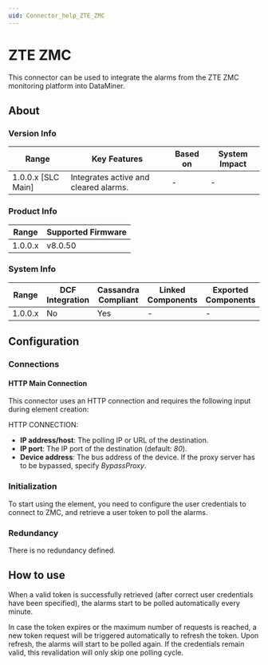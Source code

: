 ```yaml
---
uid: Connector_help_ZTE_ZMC
---
```


# ZTE ZMC

This connector can be used to integrate the alarms from the ZTE ZMC monitoring platform into DataMiner.

## About

### Version Info

| **Range**            | **Key Features**                      | **Based on** | **System Impact** |
|----------------------|---------------------------------------|--------------|-------------------|
| 1.0.0.x \[SLC Main\] | Integrates active and cleared alarms. | \-           | \-                |

### Product Info

| **Range** | **Supported Firmware** |
|-----------|------------------------|
| 1.0.0.x   | v8.0.50                |

### System Info

| **Range** | **DCF Integration** | **Cassandra Compliant** | **Linked Components** | **Exported Components** |
|-----------|---------------------|-------------------------|-----------------------|-------------------------|
| 1.0.0.x   | No                  | Yes                     | \-                    | \-                      |

## Configuration

### Connections

#### HTTP Main Connection

This connector uses an HTTP connection and requires the following input during element creation:

HTTP CONNECTION:

- **IP address/host**: The polling IP or URL of the destination.
- **IP port**: The IP port of the destination (default: *80*).
- **Device address**: The bus address of the device. If the proxy server has to be bypassed, specify *BypassProxy*.

### Initialization

To start using the element, you need to configure the user credentials to connect to ZMC, and retrieve a user token to poll the alarms.

### Redundancy

There is no redundancy defined.

## How to use

When a valid token is successfully retrieved (after correct user credentials have been specified), the alarms start to be polled automatically every minute.

In case the token expires or the maximum number of requests is reached, a new token request will be triggered automatically to refresh the token. Upon refresh, the alarms will start to be polled again. If the credentials remain valid, this revalidation will only skip one polling cycle.
